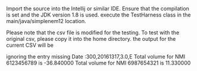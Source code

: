 Import the source into the Intellij or similar IDE.
Ensure that the compilation is set and the JDK version 1.8 is used.
execute the TestHarness class in the main/java/simplenem12 location. 

Please note that the csv file is modified for the testing. To test with the original csv, please copy it into the home directory.
the output for the current CSV will be 

ignoring the entry missing Date :300,20161317,3.0,E
Total volume for NMI 6123456789 is -36.840000
Total volume for NMI 6987654321 is 11.330000
